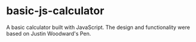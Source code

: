 # basic-js-calculator
A basic calculator built with JavaScript. The design and functionality were based on Justin Woodward's Pen.

